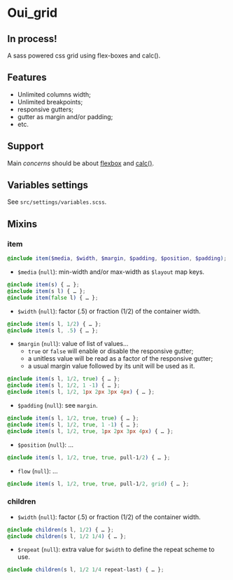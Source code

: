 # Oui_grid

## In process!

A sass powered css grid using flex-boxes and calc().

## Features

* Unlimited columns width;
* Unlimited breakpoints;
* responsive gutters;
* gutter as margin and/or padding;
* etc.

## Support

Main *concerns* should be about [flexbox](http://caniuse.com/#feat=flexbox) and [calc()](http://caniuse.com/#search=calc).

## Variables settings

See `src/settings/variables.scss`.

## Mixins

### item

```scss
@include item($media, $width, $margin, $padding, $position, $padding);
```

- `$media` (`null`): min-width and/or max-width as `$layout` map keys.
```scss
@include item(s) { … };
@include item(s l) { … };
@include item(false l) { … };
```
- `$width` (`null`): factor (.5) or fraction (1/2) of the container width.
```scss
@include item(s l, 1/2) { … };
@include item(s l, .5) { … };
```
- `$margin` (`null`): value of list of values…
  - `true` or `false` will enable or disable the responsive gutter;
  - a unitless value will be read as a factor of the responsive gutter;
  - a usual margin value followed by its unit will be used as it.
```scss
@include item(s l, 1/2, true) { … };
@include item(s l, 1/2, 1 -1) { … };
@include item(s l, 1/2, 1px 2px 3px 4px) { … };
```
- `$padding` (`null`): see `margin`.
```scss
@include item(s l, 1/2, true, true) { … };
@include item(s l, 1/2, true, 1 -1) { … };
@include item(s l, 1/2, true, 1px 2px 3px 4px) { … };
```
- `$position` (`null`): …
```scss
@include item(s l, 1/2, true, true, pull-1/2) { … };
```
- `flow` (`null`): …
```scss
@include item(s l, 1/2, true, true, pull-1/2, grid) { … };
```

### children

- `$width` (`null`): factor (.5) or fraction (1/2) of the container width.
```scss
@include children(s l, 1/2) { … };
@include children(s l, 1/2 1/4) { … };
```
- `$repeat` (`null`): extra value for `$width` to define the repeat scheme to use.
```scss
@include children(s l, 1/2 1/4 repeat-last) { … };
